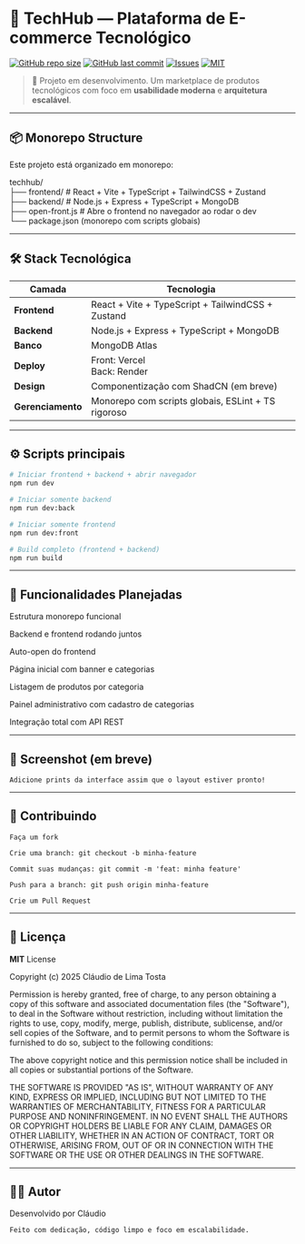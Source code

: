 # 🧠 TechHub — Plataforma de E-commerce Tecnológico

[![GitHub repo size](https://img.shields.io/github/repo-size/Eng-Soft-Claudio/techhub?style=for-the-badge&color=blueviolet)](https://github.com/Eng-Soft-Claudio/techhub)
[![GitHub last commit](https://img.shields.io/github/last-commit/Eng-Soft-Claudio/techhub?style=for-the-badge&color=green)](https://github.com/Eng-Soft-Claudio/techhub/commits/main)
[![Issues](https://img.shields.io/github/issues/Eng-Soft-Claudio/techhub?style=for-the-badge)](https://github.com/Eng-Soft-Claudio/techhub/issues)
[![MIT](https://img.shields.io/github/license/Eng-Soft-Claudio/techhub?style=for-the-badge&color=orange)](./LICENSE)


> 🚀 Projeto em desenvolvimento. Um marketplace de produtos tecnológicos com foco em **usabilidade moderna** e **arquitetura escalável**.

---

## 📦 Monorepo Structure

Este projeto está organizado em monorepo:

techhub/  
├── frontend/ # React + Vite + TypeScript + TailwindCSS + Zustand  
├── backend/ # Node.js + Express + TypeScript + MongoDB  
├── open-front.js # Abre o frontend no navegador ao rodar o dev  
└── package.json (monorepo com scripts globais)  


---

## 🛠️ Stack Tecnológica

| Camada     | Tecnologia |
|------------|-------------|
| **Frontend** | React + Vite + TypeScript + TailwindCSS + Zustand |
| **Backend**  | Node.js + Express + TypeScript + MongoDB |
| **Banco**    | MongoDB Atlas |
| **Deploy**   | Front: Vercel<br>Back: Render |
| **Design**   | Componentização com ShadCN (em breve) |
| **Gerenciamento** | Monorepo com scripts globais, ESLint + TS rigoroso |

---

## ⚙️ Scripts principais

```bash
# Iniciar frontend + backend + abrir navegador
npm run dev

# Iniciar somente backend
npm run dev:back

# Iniciar somente frontend
npm run dev:front

# Build completo (frontend + backend)
npm run build
```

---

## 📌 Funcionalidades Planejadas

Estrutura monorepo funcional

Backend e frontend rodando juntos

Auto-open do frontend

Página inicial com banner e categorias

Listagem de produtos por categoria

Painel administrativo com cadastro de categorias

Integração total com API REST

---

## 📸 Screenshot (em breve)

    Adicione prints da interface assim que o layout estiver pronto!

---

## 🤝 Contribuindo

    Faça um fork

    Crie uma branch: git checkout -b minha-feature

    Commit suas mudanças: git commit -m 'feat: minha feature'

    Push para a branch: git push origin minha-feature

    Crie um Pull Request

---

## 📄 Licença

**MIT** License

Copyright (c) 2025 Cláudio de Lima Tosta

Permission is hereby granted, free of charge, to any person obtaining a copy
of this software and associated documentation files (the "Software"), to deal
in the Software without restriction, including without limitation the rights
to use, copy, modify, merge, publish, distribute, sublicense, and/or sell
copies of the Software, and to permit persons to whom the Software is
furnished to do so, subject to the following conditions:

The above copyright notice and this permission notice shall be included in all
copies or substantial portions of the Software.

THE SOFTWARE IS PROVIDED "AS IS", WITHOUT WARRANTY OF ANY KIND, EXPRESS OR
IMPLIED, INCLUDING BUT NOT LIMITED TO THE WARRANTIES OF MERCHANTABILITY,
FITNESS FOR A PARTICULAR PURPOSE AND NONINFRINGEMENT. IN NO EVENT SHALL THE
AUTHORS OR COPYRIGHT HOLDERS BE LIABLE FOR ANY CLAIM, DAMAGES OR OTHER
LIABILITY, WHETHER IN AN ACTION OF CONTRACT, TORT OR OTHERWISE, ARISING FROM,
OUT OF OR IN CONNECTION WITH THE SOFTWARE OR THE USE OR OTHER DEALINGS IN THE
SOFTWARE.

---

## 🧑‍💻 Autor

Desenvolvido  por Cláudio

    Feito com dedicação, código limpo e foco em escalabilidade.
